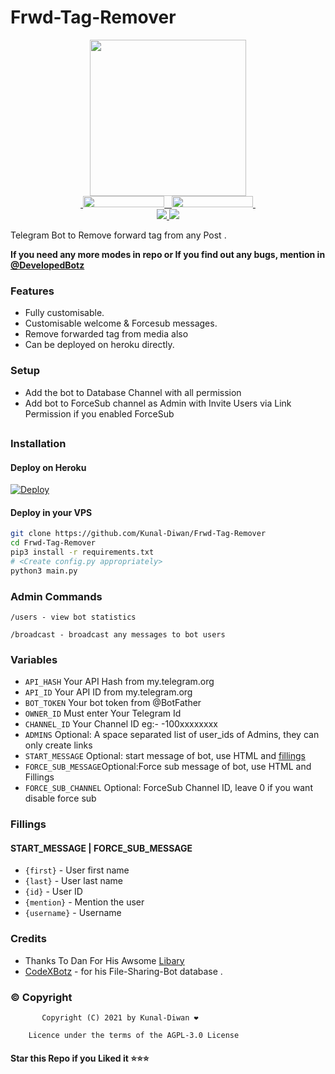 # Frwd-Tag-Remover

<p align="center">
  <a href="https://www.python.org">
    <img src="http://ForTheBadge.com/images/badges/made-with-python.svg" width ="250">
  <br>
  <a href="https://tx.me/DevelopedBots">
    &nbsp;<img src="https://img.shields.io/badge/Developed%20%20Bots-Channel-blue?style=flat-square&logo=telegram" width="130" height="18">&nbsp;
  </a>
  <a href="https://tx.me/DevelopedBotz">
    &nbsp;<img src="https://img.shields.io/badge/Developed%20%20Botz-Group-blue?style=flat-square&logo=telegram" width="130" height="18">&nbsp;
  </a>
  <br>
  <a href="https://github.com/Kunal-Diwan/Frwd-Tag-Remover/stargazers">
    <img src="https://img.shields.io/github/stars/Kunal-Diwan/Frwd-Tag-Remover?style=social">
  </a>
  <a href="https://github.com/Kunal-Diwan/Frwd-Tag-Remover/fork">
    <img src="https://img.shields.io/github/forks/Kunal-Diwan/Frwd-Tag-Remover?label=Fork&style=social">
  </a>  
</p>


Telegram Bot to Remove forward tag from any Post .

**If you need any more modes in repo or If you find out any bugs, mention in [@DevelopedBotz](https://www.telegram.dog/DevelopedBotz)**

### Features
- Fully customisable.
- Customisable welcome & Forcesub messages.
- Remove forwarded tag from media also
- Can be deployed on heroku directly.

### Setup

- Add the bot to Database Channel with all permission
- Add bot to ForceSub channel as Admin with Invite Users via Link Permission if you enabled ForceSub 

##
### Installation
#### Deploy on Heroku
[![Deploy](https://www.herokucdn.com/deploy/button.svg)](https://heroku.com/deploy?template=https://github.com/Kunal-Diwan/Frwd-Tag-Remover)</br>

#### Deploy in your VPS
````bash
git clone https://github.com/Kunal-Diwan/Frwd-Tag-Remover
cd Frwd-Tag-Remover
pip3 install -r requirements.txt
# <Create config.py appropriately>
python3 main.py
````

### Admin Commands

```
/users - view bot statistics

/broadcast - broadcast any messages to bot users
```

### Variables

* `API_HASH` Your API Hash from my.telegram.org
* `API_ID` Your API ID from my.telegram.org
* `BOT_TOKEN` Your bot token from @BotFather
* `OWNER_ID` Must enter Your Telegram Id
* `CHANNEL_ID` Your Channel ID eg:- -100xxxxxxxx
* `ADMINS` Optional: A space separated list of user_ids of Admins, they can only create links
* `START_MESSAGE` Optional: start message of bot, use HTML and <a href='https://github.com/codexbotz/File-Sharing-Bot/blob/main/README.md#start_message'>fillings</a>
* `FORCE_SUB_MESSAGE`Optional:Force sub message of bot, use HTML and Fillings
* `FORCE_SUB_CHANNEL` Optional: ForceSub Channel ID, leave 0 if you want disable force sub

### Fillings
#### START_MESSAGE | FORCE_SUB_MESSAGE

* `{first}` - User first name
* `{last}` - User last name
* `{id}` - User ID
* `{mention}` - Mention the user
* `{username}` - Username

### Credits

- Thanks To Dan For His Awsome [Libary](https://github.com/pyrogram/pyrogram)
- [CodeXBotz](https://github.com/CodeXBotz/File-Sharing-Bot/) - for his File-Sharing-Bot database .

### © Copyright

           Copyright (C) 2021 by Kunal-Diwan ❤️️

        Licence under the terms of the AGPL-3.0 License

#### Star this Repo if you Liked it ⭐⭐⭐

